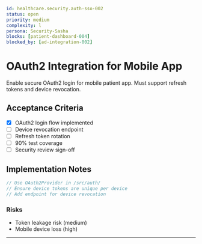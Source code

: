 ```yaml
id: healthcare.security.auth-sso-002
status: open
priority: medium
complexity: l
persona: Security-Sasha
blocks: [patient-dashboard-004]
blocked_by: [ad-integration-002]
```

# OAuth2 Integration for Mobile App

Enable secure OAuth2 login for mobile patient app. Must support refresh tokens and device revocation.

## Acceptance Criteria
- [x] OAuth2 login flow implemented
- [ ] Device revocation endpoint
- [ ] Refresh token rotation
- [ ] 90% test coverage
- [ ] Security review sign-off

## Implementation Notes
```javascript
// Use OAuth2Provider in /src/auth/
// Ensure device tokens are unique per device
// Add endpoint for device revocation
```

### Risks

- Token leakage risk (medium)
- Mobile device loss (high)

---

[Security-Sasha]: ./personas/security-sasha.md
[patient-dashboard-004]: ./tickets/healthcare.frontend.patient-dashboard-004.md
[ad-integration-002]: ./tickets/healthcare.infrastructure.ad-integration-002.md
